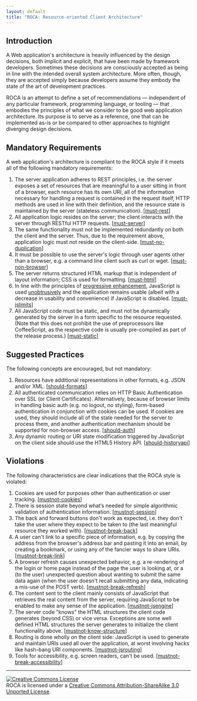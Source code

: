```yaml
---
layout: default
title: "ROCA: Resource-oriented Client Architecture"
---
```



Introduction
------------

A Web application's architecture is heavily influenced by the
design decisions, both implicit and explicit, that have been
made by framework developers. Sometimes these decisions are
consciously accepted as being in line with the intended overall
system architecture. More often, though, they are accepted
simply because developers assume they embody the state of the
art of development practices.

ROCA is an attempt to define a set of recommendations &mdash;
independent of any particular framework, programming language,
or tooling &mdash; that embodies the principles of what we consider to
be good web application architecture. Its purpose is to serve as
a reference, one that can be implemented as-is or be compared to
other approaches to highlight diverging design
decisions.


Mandatory Requirements
----------------------

A web application's architecture is compliant to the ROCA
style if it meets all of the following mandatory requirements:

<ol>
	<li id="must-rest">The server application adheres to
		REST principles, i.e. the server exposes a set of
		resources that are meaningful to a user sitting in
		front of a browser, each resource has its own URI, all
		of the information necessary for handling a request is
		contained in the request itself, HTTP methods are used
		in line with their definition, and the resource state
		is maintained by the server (stateless
		communication). [<a href="#must-rest">must-rest</a>]
	</li>
	<li id="must-server">All application logic resides
		on the server; the client interacts with the server through
		RESTful HTTP requests. [<a href="#must-server">must-server</a>]
	</li>
	<li id="must-no-duplication">The same functionality must not be implemented 
		redundantly on both the client and the server. 
		Thus, due to the requirement above, application logic must not reside 
		on the client-side.
		[<a href="#must-no-duplication" class="anchor">must-no-duplication</a>]
	</li>
	<li id="must-non-browser">It must be possible to use
		the server's logic through user agents other than a browser,
		e.g. a command line client such as curl or
		wget. [<a href="#must-non-browser">must-non-browser</a>]
	</li>
	<li id="must-html">The server returns structured HTML markup that is
		independent of layout information; CSS is used for
		formatting. [<a href="#must-html">must-html</a>]
	</li>
	<li id="must-jslimits">In line with the principles
		of <a href="http://en.wikipedia.org/wiki/Progressive_enhancement" 
		title="Progressive enhancement">progressive enhancement</a>, JavaScript is
		used <a href="http://en.wikipedia.org/wiki/Unobtrusive_JavaScript"
		title="Unobtrusive JavaScript">unobtrusively</a>
		and the application remains usable (albeit with a
		decrease in usability and convenience) if JavaScript is
		disabled. [<a href="#must-jslimits">must-jslimits</a>]
	</li>
	<li id="must-static">All JavaScript code must be static,
		and must not be dynamically generated by the server in
		a form specific to the resource requested. 
		(Note that this does not prohibit the use of preprocessors 
		like CoffeeScript, as the respective code is usually pre-compiled 
		as part of the release process.)
		[<a href="#must-static" class="anchor">must-static</a>]
	</li>
</ol>


Suggested Practices
-------------------

The following concepts are encouraged, but not mandatory:

<ol>
	<li id="should-formats">Resources have additional representations in other formats, e.g.
		JSON and/or XML. [<a href="#should-formats">should-formats</a>]
	</li>
	<li id="should-auth">All authenticated communication relies
		on HTTP Basic Authentication over SSL (or Client
		Certificates). Alternatively, because of browser limits in
		handling basic auth (e.g. no logout, no styling), form-based
		authentication in conjunction with cookies can be used. If cookies
		are used, they should include all of the state needed for the
		server to process them, and another authentication mechanism
		should be supported for non-browser
		access. [<a href="#should-auth">should-auth</a>]
	</li>
	<li id="should-historyapi">Any dynamic routing or URI state
		modification triggered by JavaScript on the client
		side should use the HTML5 History
		API. [<a href="#should-historyapi">should-historyapi</a>]
	</li>
</ol>


Violations
----------

The following characteristics are clear indications that the ROCA style is violated:

<ol>
	<li id="mustnot-cookies">Cookies
		are used for purposes other than
		authentication or user tracking. [<a href="#mustnot-cookies">mustnot-cookies</a>]
	</li>
	<li id="mustnot-session">There
		is session state beyond
		what&#8217;s needed for simple
		algorithmic validation of
		authentication
		information. [<a href="#mustnot-session">mustnot-session</a>]
	</li>
	<li id="mustnot-break-back">The back and forward buttons don't
		work as expected, i.e. they
		don't take the user where they
		expect to be taken to (the
		last meaningful resource they
		worked with). [<a href="#mustnot-break-back">mustnot-break-back</a>]
	</li>
	<li id="mustnot-break-link">A user can't link to a specific
		piece of information, e.g. by
		copying the address from the
		browser's address bar and
		pasting it into an email, by
		creating a bookmark, or using
		any of the fancier ways to
		share URIs. [<a href="#mustnot-break-link">mustnot-break-link</a>]
	</li>
	<li id="mustnot-break-refresh">A browser refresh causes
		unexpected behavior, e.g. a
		re-rendering of the login or
		home page instead of the page
		the user is looking at, or a
		(to the user) unexpected
		question about wanting to
		submit the same data again
		(when the user doesn't recall
		submitting any data,
		indicating a mis-use of the
		POST verb). [<a href="#mustnot-break-refresh">mustnot-break-refresh</a>]
	</li>
	<li id="mustnot-jsengine">The content sent to the client
		mainly consists of JavaScript that retrieves the real
		content from the server, requiring JavaScript to be
		enabled to make any sense of the
		application. [<a href="#mustnot-jsengine">mustnot-jsengine</a>]
	</li>
	<li id="mustnot-know-structure"> The server code "knows" the
		HTML structures the client code generates (beyond CSS) or 
		vice versa.
		Exceptions are some well defined HTML structures the server 
		generates to initialize the client functionality above.
		[<a href="#mustnot-know-structure" class="anchor">mustnot-know-structure</a>]
	</li>
	<li id="shouldnot-jsrouting">Routing is done wholly on the
		client side: JavaScript is used to generate and
		maintain URIs used all over the application, at worst
		involving hacks like hash-bang URI components.
		[<a href="#mustnot-jsrouting">mustnot-jsrouting</a>]
	</li>
	<li id="mustnot-break-accessibility">Tools for accessibility,
		e.g. screen readers, can't be
		used. [<a href="#mustnot-break-accessibility">mustnot-break-accessibility</a>]
	</li>
</ol>

<hr>

<p>
	<a rel="license" href="http://creativecommons.org/licenses/by-sa/3.0/">
		<img alt="Creative Commons License"
				src="http://i.creativecommons.org/l/by-sa/3.0/88x31.png">
	</a>
	<br>
	<span xmlns:dct="http://purl.org/dc/terms/"
			href="http://purl.org/dc/dcmitype/Text" property="dct:title"
			rel="dct:type">ROCA</span> is licensed under a <a rel="license" href="http://creativecommons.org/licenses/by-sa/3.0/">Creative Commons Attribution-ShareAlike 3.0 Unported License</a>.
</p>
